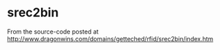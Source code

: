 # srec2bin

From the source-code posted at http://www.dragonwins.com/domains/getteched/rfid/srec2bin/index.htm
